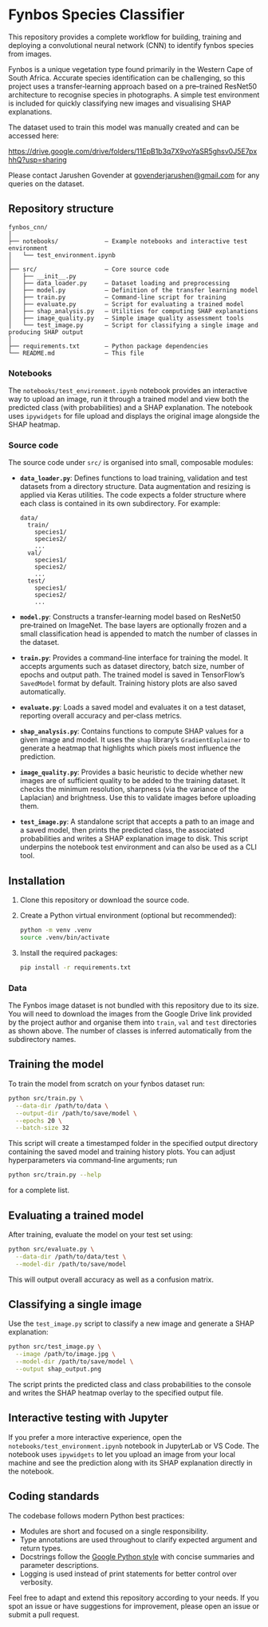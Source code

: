 # Fynbos Species Classifier

This repository provides a complete workflow for building, training and deploying
a convolutional neural network (CNN) to identify fynbos species from images.

Fynbos is a unique vegetation type found primarily in the Western Cape of
South Africa. Accurate species identification can be challenging, so this
project uses a transfer‐learning approach based on a pre–trained ResNet50
architecture to recognise species in photographs.   A simple test
environment is included for quickly classifying new images and visualising
SHAP explanations.

The dataset used to train this model was manually created and can be accessed here:

https://drive.google.com/drive/folders/11EpB1b3q7X9voYaSR5ghsv0J5E7pxhhQ?usp=sharing

Please contact Jarushen Govender at govenderjarushen@gmail.com for any queries on the dataset.




## Repository structure

```
fynbos_cnn/
│
├── notebooks/             – Example notebooks and interactive test environment
│   └── test_environment.ipynb
│
├── src/                   – Core source code
│   ├── __init__.py
│   ├── data_loader.py     – Dataset loading and preprocessing
│   ├── model.py           – Definition of the transfer learning model
│   ├── train.py           – Command‑line script for training
│   ├── evaluate.py        – Script for evaluating a trained model
│   ├── shap_analysis.py   – Utilities for computing SHAP explanations
│   ├── image_quality.py   – Simple image quality assessment tools
│   └── test_image.py      – Script for classifying a single image and producing SHAP output
│
├── requirements.txt       – Python package dependencies
└── README.md              – This file
```

### Notebooks

The `notebooks/test_environment.ipynb` notebook provides an interactive way to
upload an image, run it through a trained model and view both the predicted
class (with probabilities) and a SHAP explanation.  The notebook uses
`ipywidgets` for file upload and displays the original image alongside the
SHAP heatmap.

### Source code

The source code under `src/` is organised into small, composable modules:

* **`data_loader.py`**: Defines functions to load training, validation and test
  datasets from a directory structure.  Data augmentation and resizing is
  applied via Keras utilities.  The code expects a folder structure where
  each class is contained in its own subdirectory.  For example:

  ```
  data/
    train/
      species1/
      species2/
      ...
    val/
      species1/
      species2/
      ...
    test/
      species1/
      species2/
      ...
  ```

* **`model.py`**: Constructs a transfer‑learning model based on ResNet50
  pre‑trained on ImageNet.  The base layers are optionally frozen and a small
  classification head is appended to match the number of classes in the
  dataset.

* **`train.py`**: Provides a command‑line interface for training the model.
  It accepts arguments such as dataset directory, batch size, number of
  epochs and output path.  The trained model is saved in TensorFlow’s
  `SavedModel` format by default.  Training history plots are also saved
  automatically.

* **`evaluate.py`**: Loads a saved model and evaluates it on a test dataset,
  reporting overall accuracy and per‑class metrics.

* **`shap_analysis.py`**: Contains functions to compute SHAP values for a
  given image and model.  It uses the `shap` library’s `GradientExplainer` to
  generate a heatmap that highlights which pixels most influence the
  prediction.

* **`image_quality.py`**: Provides a basic heuristic to decide whether new
  images are of sufficient quality to be added to the training dataset.  It
  checks the minimum resolution, sharpness (via the variance of the Laplacian)
  and brightness.  Use this to validate images before uploading them.

* **`test_image.py`**: A standalone script that accepts a path to an image
  and a saved model, then prints the predicted class, the associated
  probabilities and writes a SHAP explanation image to disk.  This script
  underpins the notebook test environment and can also be used as a CLI tool.

## Installation

1. Clone this repository or download the source code.
2. Create a Python virtual environment (optional but recommended):

   ```bash
   python -m venv .venv
   source .venv/bin/activate
   ```

3. Install the required packages:

   ```bash
   pip install -r requirements.txt
   ```

### Data

The Fynbos image dataset is not bundled with this repository due to its size.
You will need to download the images from the Google Drive link provided by
the project author and organise them into `train`, `val` and `test`
directories as shown above.  The number of classes is inferred automatically
from the subdirectory names.

## Training the model

To train the model from scratch on your fynbos dataset run:

```bash
python src/train.py \
  --data-dir /path/to/data \
  --output-dir /path/to/save/model \
  --epochs 20 \
  --batch-size 32
```

This script will create a timestamped folder in the specified output
directory containing the saved model and training history plots.  You can
adjust hyperparameters via command‑line arguments; run

```bash
python src/train.py --help
```

for a complete list.

## Evaluating a trained model

After training, evaluate the model on your test set using:

```bash
python src/evaluate.py \
  --data-dir /path/to/data/test \
  --model-dir /path/to/save/model
```

This will output overall accuracy as well as a confusion matrix.

## Classifying a single image

Use the `test_image.py` script to classify a new image and generate a SHAP
explanation:

```bash
python src/test_image.py \
  --image /path/to/image.jpg \
  --model-dir /path/to/save/model \
  --output shap_output.png
```

The script prints the predicted class and class probabilities to the console
and writes the SHAP heatmap overlay to the specified output file.

## Interactive testing with Jupyter

If you prefer a more interactive experience, open the `notebooks/test_environment.ipynb`
notebook in JupyterLab or VS Code.  The notebook uses `ipywidgets` to let you
upload an image from your local machine and see the prediction along with
its SHAP explanation directly in the notebook.

## Coding standards

The codebase follows modern Python best practices:

* Modules are short and focused on a single responsibility.
* Type annotations are used throughout to clarify expected argument and
  return types.
* Docstrings follow the [Google Python style](https://google.github.io/styleguide/pyguide.html) with
  concise summaries and parameter descriptions.
* Logging is used instead of print statements for better control over
  verbosity.

Feel free to adapt and extend this repository according to your needs.  If
you spot an issue or have suggestions for improvement, please open an
issue or submit a pull request.
